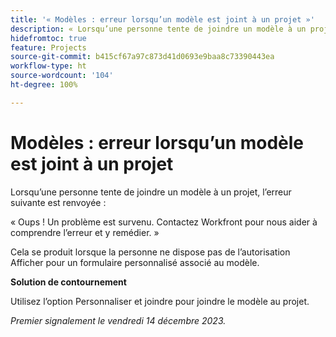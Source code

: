 ```yaml
---
title: '« Modèles : erreur lorsqu’un modèle est joint à un projet »'
description: « Lorsqu’une personne tente de joindre un modèle à un projet, une erreur est renvoyée. Une solution de contournement est disponible. »
hidefromtoc: true
feature: Projects
source-git-commit: b415cf67a97c873d41d0693e9baa8c73390443ea
workflow-type: ht
source-wordcount: '104'
ht-degree: 100%

---
```



# Modèles : erreur lorsqu’un modèle est joint à un projet

Lorsqu’une personne tente de joindre un modèle à un projet, l’erreur suivante est renvoyée :

« Oups ! Un problème est survenu. Contactez Workfront pour nous aider à comprendre l’erreur et y remédier. »

Cela se produit lorsque la personne ne dispose pas de l’autorisation Afficher pour un formulaire personnalisé associé au modèle.

**Solution de contournement**

Utilisez l’option Personnaliser et joindre pour joindre le modèle au projet.

_Premier signalement le vendredi 14 décembre 2023._
